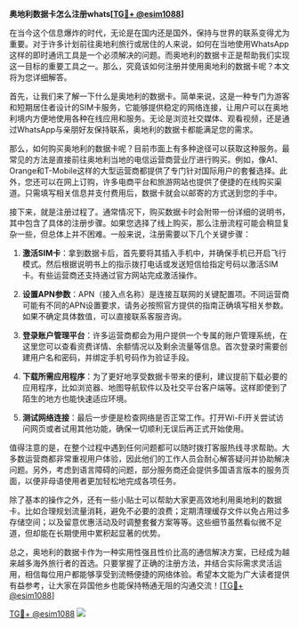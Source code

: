 **奥地利数据卡怎么注册whats[[TG💪+ @esim1088](https://t.me/s/esim1088)]**

在当今这个信息爆炸的时代，无论是在国内还是国外，保持与世界的联系变得尤为重要。对于许多计划前往奥地利旅行或居住的人来说，如何在当地使用WhatsApp这样的即时通讯工具是一个必须解决的问题。而奥地利的数据卡正是帮助我们实现这一目标的重要工具之一。那么，究竟该如何注册并使用奥地利的数据卡呢？本文将为您详细解答。

首先，让我们来了解一下什么是奥地利的数据卡。简单来说，这是一种专门为游客和短期居住者设计的SIM卡服务，它能够提供稳定的网络连接，让用户可以在奥地利境内方便地使用各种在线应用和服务。无论是浏览社交媒体、观看视频，还是通过WhatsApp与亲朋好友保持联系，奥地利的数据卡都能满足您的需求。

那么，如何购买奥地利的数据卡呢？目前市面上有多种途径可以获取这种服务。最常见的方法是直接前往奥地利当地的电信运营商营业厅进行购买。例如，像A1、Orange和T-Mobile这样的大型运营商都提供了专门针对国际用户的套餐选择。此外，您还可以在网上订购，许多电商平台和旅游网站也提供了便捷的在线购买渠道。只需填写相关信息并支付费用后，数据卡就会以邮寄的方式送到您的手中。

接下来，就是注册过程了。通常情况下，购买数据卡时会附带一份详细的说明书，其中包含了具体的注册步骤。如果您选择了线上购买，那么注册流程可能会稍显复杂一些，但总体上并不困难。一般来说，注册需要以下几个关键步骤：

1. **激活SIM卡**：拿到数据卡后，首先要将其插入手机中，并确保手机已开启飞行模式。然后根据说明书上的指示拨打电话或发送短信给指定号码以激活SIM卡。有些运营商还支持通过官方网站完成激活操作。

2. **设置APN参数**：APN（接入点名称）是连接互联网的关键配置项。不同运营商可能有不同的APN设置要求，请务必按照官方提供的指南正确填写相关参数。如果不确定具体数值，可以直接联系客服咨询。

3. **登录账户管理平台**：许多运营商都会为用户提供一个专属的账户管理系统，在这里您可以查看资费详情、余额情况以及剩余流量等信息。首次登录时需要创建用户名和密码，并绑定手机号码作为验证手段。

4. **下载所需应用程序**：为了更好地享受数据卡带来的便利，建议提前下载必要的应用程序，比如浏览器、地图导航软件以及社交平台客户端等。这样即使到了陌生的地方也能快速适应环境。

5. **测试网络连接**：最后一步便是检查网络是否正常工作。打开Wi-Fi开关尝试访问网页或者试用其他功能，确保一切顺利无误后再正式开始使用。

值得注意的是，在整个过程中遇到任何问题都可以随时拨打客服热线寻求帮助。大多数运营商都非常重视用户体验，因此他们的工作人员会耐心解答疑问并协助解决问题。另外，考虑到语言障碍的问题，部分服务商还会提供多国语言版本的服务页面，以便非母语使用者更加轻松地完成各项任务。

除了基本的操作之外，还有一些小贴士可以帮助大家更高效地利用奥地利的数据卡。比如合理规划流量消耗，避免不必要的浪费；定期清理缓存文件以免占用过多存储空间；以及留意优惠活动及时调整套餐方案等等。这些细节虽然看似微不足道，但却能在长期使用中累积起显著的优势。

总之，奥地利的数据卡作为一种实用性强且性价比高的通信解决方案，已经成为越来越多海外旅行者的首选。只要掌握了正确的注册方法，并结合实际需求灵活运用，相信每位用户都能够享受到流畅便捷的网络体验。希望本文能为广大读者提供有益参考，让大家在异国他乡也能保持畅通无阻的沟通交流！[[TG💪+ @esim1088](https://t.me/s/esim1088)]

[TG💪+ @esim1088](https://t.me/s/esim1088) ![](https://i.postimg.cc/4NQfJmqS/Snipaste-2025-05-13-00-14-12.png)